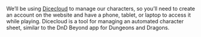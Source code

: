 We’ll be using [Dicecloud](http://dicecloud.com/)  to manage our characters, so you’ll need to create an account on the website and have a phone, tablet, or laptop to access it while playing. Dicecloud is a tool for managing an automated character sheet, similar to the DnD Beyond app for Dungeons and Dragons.